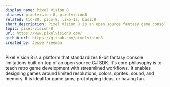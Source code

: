 ```yaml
---
display_name: Pixel Vision 8
aliases: pixelvision-8, pixelvision8
related: tic-80, pico-8, liko-12, basic8
short_description: Pixel Vision 8 is an open source fantasy game console for building authentic 8-bit games.
topic: pixel-vision-8
url: https://www.pixelvision8.com/
github_url: https://github.com/pixelvision8
created_by: Jesse Freeman
---
```

Pixel Vision 8 is a platform that standardizes 8-bit fantasy console limitations built on top of an open source C# SDK. It's core philosophy is to teach retro game development with streamlined workflows. It enables designing games around limited resolutions, colors, sprites, sound, and memory. It is ideal for game jams, prototyping ideas, or having fun.
